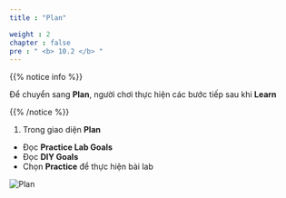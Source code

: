 ```yaml
---
title : "Plan"

weight : 2
chapter : false
pre : " <b> 10.2 </b> "
---
```


{{% notice info %}}

Để chuyển sang **Plan**, người chơi thực hiện các bước tiếp sau khi **Learn**

{{% /notice %}}

1. Trong giao diện **Plan**

- Đọc **Practice Lab Goals**
- Đọc **DIY Goals**
- Chọn **Practice** để thực hiện bài lab

![Plan](/images/10-database/10.2-plan/1-plan.png?width=90pc)